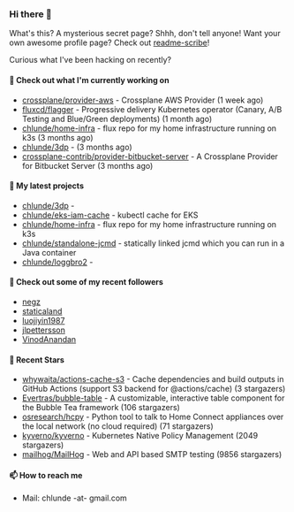### Hi there 👋

What's this? A mysterious secret page? Shhh, don't tell anyone!
Want your own awesome profile page? Check out [readme-scribe](https://github.com/muesli/readme-scribe)!

Curious what I've been hacking on recently?

#### 👷 Check out what I'm currently working on

- [crossplane/provider-aws](https://github.com/crossplane/provider-aws) - Crossplane AWS Provider (1 week ago)
- [fluxcd/flagger](https://github.com/fluxcd/flagger) - Progressive delivery Kubernetes operator (Canary, A/B Testing and Blue/Green deployments) (1 month ago)
- [chlunde/home-infra](https://github.com/chlunde/home-infra) - flux repo for my home infrastructure running on k3s  (3 months ago)
- [chlunde/3dp](https://github.com/chlunde/3dp) -  (3 months ago)
- [crossplane-contrib/provider-bitbucket-server](https://github.com/crossplane-contrib/provider-bitbucket-server) - A Crossplane Provider for Bitbucket Server (3 months ago)

#### 🌱 My latest projects

- [chlunde/3dp](https://github.com/chlunde/3dp) - 
- [chlunde/eks-iam-cache](https://github.com/chlunde/eks-iam-cache) - kubectl cache for EKS
- [chlunde/home-infra](https://github.com/chlunde/home-infra) - flux repo for my home infrastructure running on k3s 
- [chlunde/standalone-jcmd](https://github.com/chlunde/standalone-jcmd) - statically linked jcmd which you can run in a Java container
- [chlunde/loggbro2](https://github.com/chlunde/loggbro2) - 



#### 👯 Check out some of my recent followers

- [negz](https://github.com/negz)
- [staticaland](https://github.com/staticaland)
- [luojiyin1987](https://github.com/luojiyin1987)
- [jlpettersson](https://github.com/jlpettersson)
- [VinodAnandan](https://github.com/VinodAnandan)

#### 🌟 Recent Stars

- [whywaita/actions-cache-s3](https://github.com/whywaita/actions-cache-s3) - Cache dependencies and build outputs in GitHub Actions (support S3 backend for @actions/cache) (3 stargazers)
- [Evertras/bubble-table](https://github.com/Evertras/bubble-table) - A customizable, interactive table component for the Bubble Tea framework (106 stargazers)
- [osresearch/hcpy](https://github.com/osresearch/hcpy) - Python tool to talk to Home Connect appliances over the local network (no cloud required) (71 stargazers)
- [kyverno/kyverno](https://github.com/kyverno/kyverno) - Kubernetes Native Policy Management (2049 stargazers)
- [mailhog/MailHog](https://github.com/mailhog/MailHog) - Web and API based SMTP testing (9856 stargazers)

#### 📫 How to reach me

- Mail: chlunde -at- gmail.com
